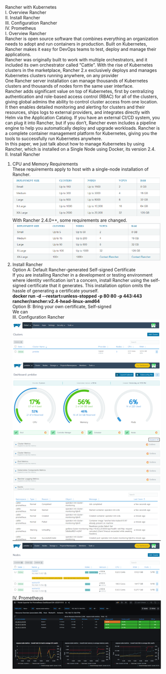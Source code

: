 Rancher with Kubernetes  
I.	Overview Rancher  
II.	Install Rancher  
III.	Configuration Rancher  
IV.	Prometheus     
I.	Overview Rancher  
 Rancher is open source software that combines everything an organization needs to adopt and run containers in production. Built on Kubernetes, Rancher makes it easy for DevOps teams to test, deploy and manage their applications.    
 Rancher was originally built to work with multiple orchestrators, and it included its own orchestrator called “Cattle”. With the rise of Kubernetes clusters in the marketplace, Rancher 2.x exclusively deploys and manages Kubernetes clusters running anywhere, on any provider  
 One Rancher server installation can manage thousands of Kubernetes clusters and thousands of nodes form the same user interface.  
 Rancher adds significant value on top of Kubernetes, first by centralizing authentication and role-based access control (RBAC) for all of the clusters, giving global admins the ability to control cluster access from one location.  
 It then enables detailed monitoring and alerting for clusters and their resources, ships logs to external providers, and integrates directly with Helm via the Application Catalog. If you have an external CI/CD system, you can plug it into Rancher, but if you don’t, Rancher even includes a pipeline engine to help you automatically deploy and upgrade workloads.
 Rancher is a complete container management platform for Kubernetes, giving you the tools to successfully run Kubernetes anywhere.  
 In this paper, we just talk about how to manage Kubernetes by using Rancher, which is installed on a Single Node using Docker, its version 2.4.  
II.	Install Rancher  
1.	CPU and Memory Requirements  
These requirements apply to host with a single-node installation of Rancher.  
![Alt text](images/Pic006.PNG?raw=true "Title")  
With Rancher 2.4.0++, some requirements are changed.  
![Alt text](images/Pic007.PNG?raw=true "Title")  
2.	Install Rancher  
Option A: Default Rancher-generated Self-signed Certificate  
If you are installing Rancher in a development or testing environment where identity verification isn’t a concern, install Rancher using the self-signed certificate that it generates. This installation option omits the hassle of generating a certificate yourself.  
**docker run -d --restart=unless-stopped -p 80:80 -p 443:443 rancher/rancher:v2.4-head-linux-amd64**  
Option B: Bring your own certificate, Self-signed  
We can  
III.	Configuration Rancher 
![Alt text](images/Pic01.PNG?raw=true "Title")
![Alt text](images/Pic02.PNG?raw=true "Title")
![Alt text](images/Pic03.PNG?raw=true "Title")
![Alt text](images/Pic04.PNG?raw=true "Title")
IV. Prometheus  
![Alt text](images/Pic005.PNG?raw=true "Title")
